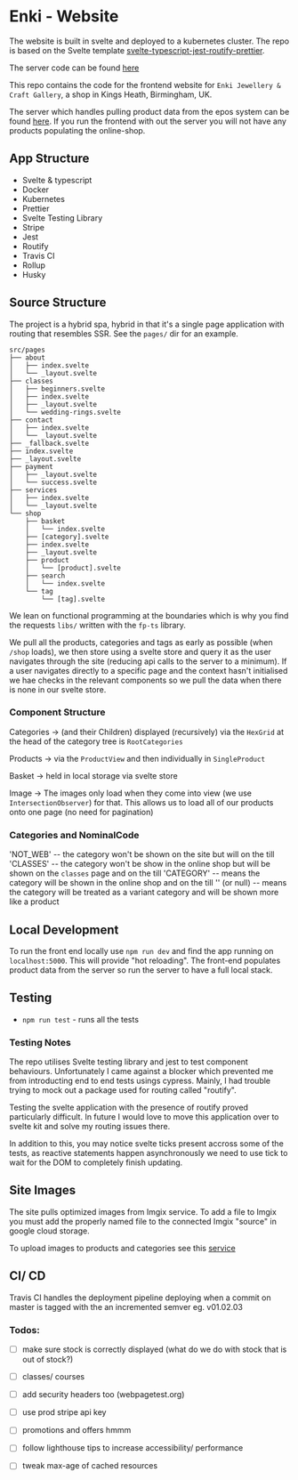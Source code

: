 # Enki - Website

The website is built in svelte and deployed to a kubernetes cluster. The repo is based on the Svelte template [svelte-typescript-jest-routify-prettier](https://github.com/jaskaransarkaria/svelte-typescript-jest-routify-prettier).

The server code can be found [here](https://github.com/jaskaransarkaria/enki-server)

This repo contains the code for the frontend website for `Enki Jewellery & Craft Gallery`, a shop in Kings Heath, Birmingham, UK.

The server which handles pulling product data from the epos system can be found [here](https://github.com/jaskaransarkaria/enki-server). If you run the frontend with out the server you will not have any products populating the online-shop.

## App Structure

- Svelte & typescript
- Docker
- Kubernetes
- Prettier
- Svelte Testing Library
- Stripe
- Jest
- Routify
- Travis CI
- Rollup
- Husky

## Source Structure

The project is a hybrid spa, hybrid in that it's a single page application with routing that resembles SSR. See the `pages/` dir for an example.

```
src/pages
├── about
│   ├── index.svelte
│   └── _layout.svelte
├── classes
│   ├── beginners.svelte
│   ├── index.svelte
│   ├── _layout.svelte
│   └── wedding-rings.svelte
├── contact
│   ├── index.svelte
│   └── _layout.svelte
├── _fallback.svelte
├── index.svelte
├── _layout.svelte
├── payment
│   ├── _layout.svelte
│   └── success.svelte
├── services
│   ├── index.svelte
│   └── _layout.svelte
└── shop
    ├── basket
    │   └── index.svelte
    ├── [category].svelte
    ├── index.svelte
    ├── _layout.svelte
    ├── product
    │   └── [product].svelte
    ├── search
    │   └── index.svelte
    └── tag
        └── [tag].svelte
```

We lean on functional programming at the boundaries which is why you find the requests `libs/` written with the `fp-ts` library.

We pull all the products, categories and tags as early as possible (when `/shop` loads), we then store using a svelte store and query it as the user navigates through the site (reducing api calls to the server to a minimum). If a user navigates directly to a specific page and the context hasn't initialised we hae checks in the relevant components so we pull the data when there is none in our svelte store.

### Component Structure

Categories -> (and their Children) displayed (recursively) via the `HexGrid` at the head of the category tree is `RootCategories`

Products -> via the `ProductView` and then individually in `SingleProduct`

Basket -> held in local storage via svelte store

Image -> The images only load when they come into view (we use `IntersectionObserver`) for that. This allows us to load all of our products onto one page (no need for pagination)

### Categories and NominalCode

'NOT_WEB' -- the category won't be shown on the site but will on the till
'CLASSES' -- the category won't be show in the online shop but will be shown on the `classes` page and on the till
'CATEGORY' -- means the category will be shown in the online shop and on the till
'' (or null) -- means the category will be treated as a variant category and will be shown more like a product

## Local Development

To run the front end locally use `npm run dev` and find the app running on `localhost:5000`. This will provide "hot reloading". The front-end populates product data from the server so run the server to have a full local stack.

## Testing

- `npm run test` - runs all the tests

### Testing Notes

The repo utilises Svelte testing library and jest to test component behaviours. Unfortunately I came against a blocker which prevented me from introducting end to end tests usings cypress. Mainly, I had trouble trying to mock out a package used for routing called "routify".

Testing the svelte application with the presence of routify proved particularly difficult. In future I would love to move this application over to svelte kit and solve my routing issues there.

In addition to this, you may notice svelte ticks present accross some of the tests, as reactive statements happen asynchronously we need to use tick to wait for the DOM to completely finish updating.

## Site Images

The site pulls optimized images from Imgix service. To add a file to Imgix you must add the properly named file to the connected Imgix "source" in google cloud storage.

To upload images to products and categories see this [service](https://github.com/jaskaransarkaria/enki-upload-photos)

## CI/ CD

Travis CI handles the deployment pipeline deploying when a commit on master is tagged with the an incremented semver eg. v01.02.03

### Todos:

- [ ] make sure stock is correctly displayed (what do we do with stock that is out of stock?)
- [ ] classes/ courses

- [ ] add security headers too (webpagetest.org)

- [ ] use prod stripe api key
- [ ] promotions and offers hmmm

- [ ] follow lighthouse tips to increase accessibility/ performance
- [ ] tweak max-age of cached resources
